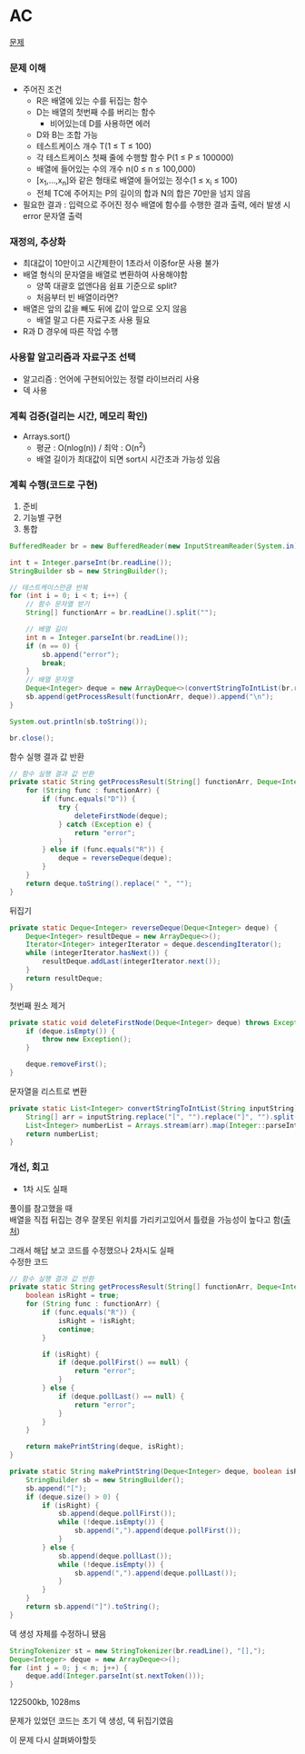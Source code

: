 # AC
[문제](https://www.acmicpc.net/problem/5430)

### 문제 이해
- 주어진 조건
  - R은 배열에 있는 수를 뒤집는 함수  
  - D는 배열의 첫번째 수를 버리는 함수  
    - 비어있는데 D를 사용하면 에러  
  - D와 B는 조합 가능  
  - 테스트케이스 개수 T(1 ≤ T ≤ 100)  
  - 각 테스트케이스 첫째 줄에 수행할 함수 P(1 ≤ P ≤ 100000)  
  - 배열에 들어있는 수의 개수 n(0 ≤ n ≤ 100,000)  
  - [x<sub>1</sub>,...,x<sub>n</sub>]와 같은 형태로 배열에 들어있는 정수(1 ≤ x<sub>i</sub> ≤ 100)
  - 전체 TC에 주어지는 P의 길이의 합과 N의 합은 70만을 넘지 않음
- 필요한 결과 : 입력으로 주어진 정수 배열에 함수를 수행한 결과 출력, 에러 발생 시 error 문자열 출력

### 재정의, 추상화
- 최대값이 10만이고 시간제한이 1초라서 이중for문 사용 불가  
- 배열 형식의 문자열을 배열로 변환하여 사용해야함  
  - 양쪽 대괄호 없앤다음 쉼표 기준으로 split?
  - 처음부터 빈 배열이라면?   
- 배열은 앞의 값을 빼도 뒤에 값이 앞으로 오지 않음
  - 배열 말고 다른 자료구조 사용 필요
- R과 D 경우에 따른 작업 수행
### 사용할 알고리즘과 자료구조 선택
- 알고리즘 : 언어에 구현되어있는 정렬 라이브러리 사용
- 덱 사용

### 계획 검증(걸리는 시간, 메모리 확인)
- Arrays.sort()
  - 평균 : O(nlog(n)) / 최악 : O(n<sup>2</sup>)
  - 배열 길이가 최대값이 되면 sort시 시간초과 가능성 있음  

### 계획 수행(코드로 구현)
1. 준비
2. 기능별 구현
3. 통합
```java
BufferedReader br = new BufferedReader(new InputStreamReader(System.in));

int t = Integer.parseInt(br.readLine());
StringBuilder sb = new StringBuilder();

// 테스트케이스만큼 반복
for (int i = 0; i < t; i++) {
    // 함수 문자열 받기
    String[] functionArr = br.readLine().split("");

    // 배열 길이
    int n = Integer.parseInt(br.readLine());
    if (n == 0) {
        sb.append("error");
        break;
    }
    // 배열 문자열
    Deque<Integer> deque = new ArrayDeque<>(convertStringToIntList(br.readLine()));
    sb.append(getProcessResult(functionArr, deque)).append("\n");
}

System.out.println(sb.toString());

br.close();
```
함수 실행 결과 값 반환
```java
// 함수 실행 결과 값 반환
private static String getProcessResult(String[] functionArr, Deque<Integer> deque) {
    for (String func : functionArr) {
        if (func.equals("D")) {
            try {
                deleteFirstNode(deque);
            } catch (Exception e) {
                return "error";
            }
        } else if (func.equals("R")) {
            deque = reverseDeque(deque);
        }
    }
    return deque.toString().replace(" ", "");
}
```
뒤집기
```java
private static Deque<Integer> reverseDeque(Deque<Integer> deque) {
    Deque<Integer> resultDeque = new ArrayDeque<>();
    Iterator<Integer> integerIterator = deque.descendingIterator();
    while (integerIterator.hasNext()) {
        resultDeque.addLast(integerIterator.next());
    }
    return resultDeque;
}
```
첫번째 원소 제거
```java
private static void deleteFirstNode(Deque<Integer> deque) throws Exception {
    if (deque.isEmpty()) {
        throw new Exception();
    }

    deque.removeFirst();
}
```
문자열을 리스트로 변환
```java
private static List<Integer> convertStringToIntList(String inputString) throws IOException {
    String[] arr = inputString.replace("[", "").replace("]", "").split(",");
    List<Integer> numberList = Arrays.stream(arr).map(Integer::parseInt).collect(Collectors.toList());
    return numberList;
}
```

### 개선, 회고
- 1차 시도 실패  

풀이를 참고했을 때  
배열을 직접 뒤집는 경우 잘못된 위치를 가리키고있어서 틀렸을 가능성이 높다고 함([출처](https://st-lab.tistory.com/221))  

그래서 해답 보고 코드를 수정했으나 2차시도 실패  
수정한 코드  
```java
// 함수 실행 결과 값 반환
private static String getProcessResult(String[] functionArr, Deque<Integer> deque) {
    boolean isRight = true;
    for (String func : functionArr) {
        if (func.equals("R")) {
            isRight = !isRight;
            continue;
        }

        if (isRight) {
            if (deque.pollFirst() == null) {
                return "error";
            }
        } else {
            if (deque.pollLast() == null) {
                return "error";
            }
        }
    }

    return makePrintString(deque, isRight);
}

private static String makePrintString(Deque<Integer> deque, boolean isRight) {
    StringBuilder sb = new StringBuilder();
    sb.append("[");
    if (deque.size() > 0) {
        if (isRight) {
            sb.append(deque.pollFirst());
            while (!deque.isEmpty()) {
                sb.append(",").append(deque.pollFirst());
            }
        } else {
            sb.append(deque.pollLast());
            while (!deque.isEmpty()) {
                sb.append(",").append(deque.pollLast());
            }
        }
    }
    return sb.append("]").toString();
}
```

덱 생성 자체를 수정하니 됐음
```java
StringTokenizer st = new StringTokenizer(br.readLine(), "[],");
Deque<Integer> deque = new ArrayDeque<>();
for (int j = 0; j < n; j++) {
    deque.add(Integer.parseInt(st.nextToken()));
}
```  
122500kb, 1028ms  

문제가 있었던 코드는 초기 덱 생성, 덱 뒤집기였음  

이 문제 다시 살펴봐야할듯